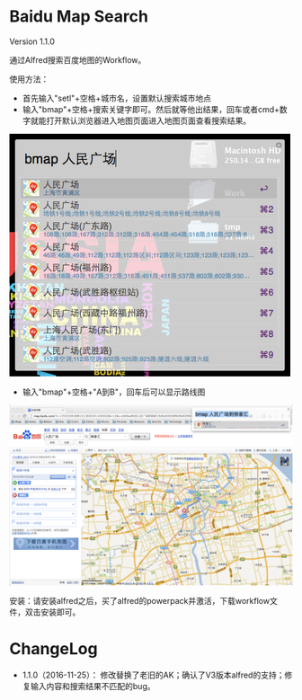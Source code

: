 Baidu Map Search
==============
Version 1.1.0

通过Alfred搜索百度地图的Workflow。

使用方法：
- 首先输入"setl"+空格+城市名，设置默认搜索城市地点
- 输入"bmap"+空格+搜索关键字即可。然后就等他出结果，回车或者cmd+数字就能打开默认浏览器进入地图页面进入地图页面查看搜索结果。

![bmap search](bmap-1.png)

- 输入"bmap"+空格+"A到B"，回车后可以显示路线图

![bmap search](bmap-2.png)
 

安装：请安装alfred之后，买了alfred的powerpack并激活，下载workflow文件，双击安装即可。 

ChangeLog
==============

- 1.1.0（2016-11-25）： 修改替换了老旧的AK；确认了V3版本alfred的支持；修复输入内容和搜索结果不匹配的bug。